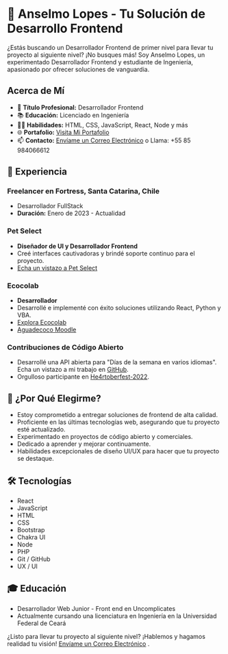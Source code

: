 # 🚀 Anselmo Lopes - Tu Solución de Desarrollo Frontend

¿Estás buscando un Desarrollador Frontend de primer nivel para llevar tu proyecto al siguiente nivel? ¡No busques más! Soy Anselmo Lopes, un experimentado Desarrollador Frontend y estudiante de Ingeniería, apasionado por ofrecer soluciones de vanguardia.

## Acerca de Mí

- 💼 **Título Profesional:** Desarrollador Frontend
- 📚 **Educación:** Licenciado en Ingeniería
- 👨‍💻 **Habilidades:** HTML, CSS, JavaScript, React, Node y más
- 🌐 **Portafolio:** [Visita Mi Portafolio](http://lpxsbr.site)
- 📫 **Contacto:** [Envíame un Correo Electrónico](mailto:anselmolopes.an@gmail.com) o Llama: +55 85 984066612

## 💼 Experiencia

### Freelancer en Fortress, Santa Catarina, Chile
- Desarrollador FullStack
- **Duración:** Enero de 2023 - Actualidad

### Pet Select
- **Diseñador de UI y Desarrollador Frontend**
- Creé interfaces cautivadoras y brindé soporte continuo para el proyecto.
- [Echa un vistazo a Pet Select](https://petselect.com.br/)

### Ecocolab
- **Desarrollador**
- Desarrollé e implementé con éxito soluciones utilizando React, Python y VBA.
- [Explora Ecocolab](https://ecocolab-site.vercel.app/)
- [Aguadecoco Moodle](https://moodle.aguadecoco.com.br/)

### Contribuciones de Código Abierto
- Desarrollé una API abierta para "Días de la semana en varios idiomas". Echa un vistazo a mi trabajo en [GitHub](https://github.com/LpxsBr/json-dates).
- Orgulloso participante en [He4rtoberfest-2022](https://github.com/LpxsBr/he4rtoberfest2022).

## 🚀 ¿Por Qué Elegirme?

- Estoy comprometido a entregar soluciones de frontend de alta calidad.
- Proficiente en las últimas tecnologías web, asegurando que tu proyecto esté actualizado.
- Experimentado en proyectos de código abierto y comerciales.
- Dedicado a aprender y mejorar continuamente.
- Habilidades excepcionales de diseño UI/UX para hacer que tu proyecto se destaque.

## 🛠️ Tecnologías

- React
- JavaScript
- HTML
- CSS
- Bootstrap
- Chakra UI
- Node
- PHP
- Git / GitHub
- UX / UI

## 🎓 Educación

- Desarrollador Web Junior - Front end en Uncomplicates
- Actualmente cursando una licenciatura en Ingeniería en la Universidad Federal de Ceará

¿Listo para llevar tu proyecto al siguiente nivel? ¡Hablemos y hagamos realidad tu visión! [Envíame un Correo Electrónico](mailto:anselmolopes.an@gmail.com) .